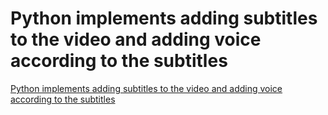 # Python implements adding subtitles to the video and adding voice according to the subtitles
[Python implements adding subtitles to the video and adding voice according to the subtitles](https://aiwithcloud.com/2022/09/16/python_implements_adding_subtitles_to_the_video_and_adding_voice_according_to_the_subtitles/)
